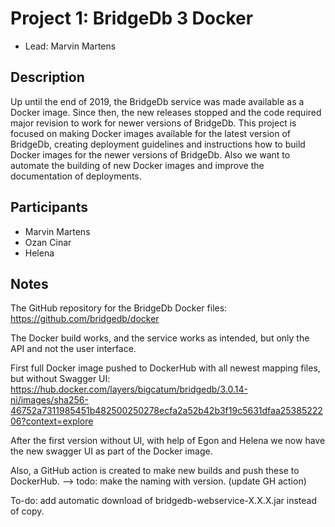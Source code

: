 # Project 1: BridgeDb 3 Docker

* Lead: Marvin Martens

## Description
Up until the end of 2019, the BridgeDb service was made available as a Docker image. Since then, the new releases stopped and the code required major revision to work for newer versions of BridgeDb. This project is focused on making Docker images available for the latest version of BridgeDb, creating deployment guidelines and instructions how to build Docker images for the newer versions of BridgeDb. 
Also we want to automate the building of new Docker images and improve the documentation of deployments.

## Participants
* Marvin Martens
* Ozan Cinar
* Helena

## Notes
The GitHub repository for the BridgeDb Docker files: https://github.com/bridgedb/docker

The Docker build works, and the service works as intended, but only the API and not the user interface. 

First full Docker image pushed to DockerHub with all newest mapping files, but without Swagger UI: https://hub.docker.com/layers/bigcatum/bridgedb/3.0.14-ni/images/sha256-46752a7311985451b482500250278ecfa2a52b42b3f19c5631dfaa2538522206?context=explore

After the first version without UI, with help of Egon and Helena we now have the new swagger UI as part of the Docker image.

Also, a GitHub action is created to make new builds and push these to DockerHub. --> todo: make the naming with version. (update GH action)

To-do: add automatic download of bridgedb-webservice-X.X.X.jar instead of copy. 


